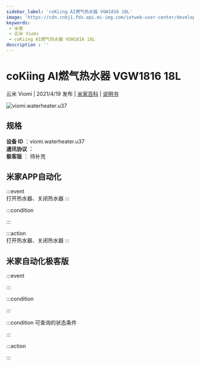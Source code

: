 ```yaml
---
sidebar_label: 'coKiing AI燃气热水器 VGW1816 18L'
image: 'https://cdn.cnbj1.fds.api.mi-img.com/iotweb-user-center/developer_1679048937398d0v9TIn3.png?GalaxyAccessKeyId=AKVGLQWBOVIRQ3XLEW&Expires=9223372036854775807&Signature=PS8QhZ1CGv1fFf1mM7sUn3ms8Kc='
keywords: 
 - 米家
 - 云米 Viomi
 - coKiing AI燃气热水器 VGW1816 18L
description : ''
---
```

# coKiing AI燃气热水器 VGW1816 18L

云米 Viomi | 2021/4/19 发布 | [米家百科](https://home.mi.com/webapp/content/baike/product/index.html?model=viomi.waterheater.u37) | [说明书](https://home.mi.com/views/introduction.html?model=viomi.waterheater.u37&region=cn)

![viomi.waterheater.u37](https://cdn.cnbj1.fds.api.mi-img.com/iotweb-user-center/developer_1679048937398d0v9TIn3.png?GalaxyAccessKeyId=AKVGLQWBOVIRQ3XLEW&Expires=9223372036854775807&Signature=PS8QhZ1CGv1fFf1mM7sUn3ms8Kc=)

## 规格  
> 
**设备 ID** ：viomi.waterheater.u37  
**通讯协议** ：  
**极客版**  ： 待补充 


## 米家APP自动化  

:::event  
打开热水器、关闭热水器
:::

:::condition  

:::

:::action   
打开热水器、关闭热水器
:::

## 米家自动化极客版  

:::event  

:::

:::condition  

:::

:::condition 可查询的状态条件  

:::

:::action  

:::

        
